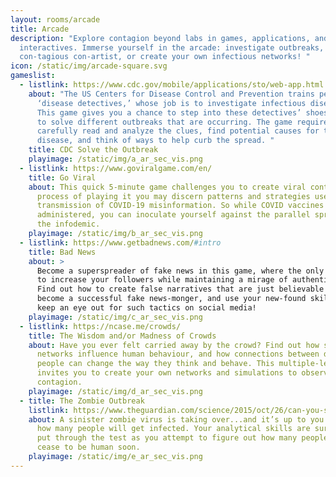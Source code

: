 ```yaml
---
layout: rooms/arcade
title: Arcade
description: "Explore contagion beyond labs in games, applications, and
  interactives. Immerse yourself in the arcade: investigate outbreaks, become a
  con-tagious con-artist, or create your own infectious networks! "
icon: /static/img/arcade-square.svg
gameslist:
  - listlink: https://www.cdc.gov/mobile/applications/sto/web-app.html
    about: "The US Centers for Disease Control and Prevention trains people to be
      ‘disease detectives,’ whose job is to investigate infectious diseases.
      This game gives you a chance to step into these detectives’ shoes, and try
      to solve different outbreaks that are occurring. The game requires you to
      carefully read and analyze the clues, find potential causes for the
      disease, and think of ways to help curb the spread. "
    title: CDC Solve the Outbreak
    playimage: /static/img/a_ar_sec_vis.png
  - listlink: https://www.goviralgame.com/en/
    title: Go Viral
    about: This quick 5-minute game challenges you to create viral content. In the
      process of playing it you may discern patterns and strategies used in the
      transmission of COVID-19 misinformation. So while COVID vaccines are being
      administered, you can inoculate yourself against the parallel spread of
      the infodemic.
    playimage: /static/img/b_ar_sec_vis.png
  - listlink: https://www.getbadnews.com/#intro
    title: Bad News
    about: >
      Become a superspreader of fake news in this game, where the only goal is
      to increase your followers while maintaining a mirage of authenticity.
      Find out how to create false narratives that are just believable enough,
      become a successful fake news-monger, and use your new-found skills to
      keep an eye out for such tactics on social media!
    playimage: /static/img/c_ar_sec_vis.png
  - listlink: https://ncase.me/crowds/
    title: The Wisdom and/or Madness of Crowds
    about: Have you ever felt carried away by the crowd? Find out how social
      networks influence human behaviour, and how connections between different
      people can change the way they think and behave. This multiple-level game
      invites you to create your own networks and simulations to observe social
      contagion.
    playimage: /static/img/d_ar_sec_vis.png
  - title: The Zombie Outbreak
    listlink: https://www.theguardian.com/science/2015/oct/26/can-you-solve-it-how-many-will-the-zombie-outbreak-infect
    about: A sinister zombie virus is taking over...and it’s up to you to calculate
      how many people will get infected. Your analytical skills are sure to be
      put through the test as you attempt to figure out how many people will
      cease to be human soon.
    playimage: /static/img/e_ar_sec_vis.png
---
```

